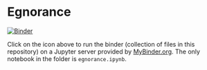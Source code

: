 # Egnorance

[![Binder](https://mybinder.org/badge_logo.svg)](https://mybinder.org/v2/gh/TMEnglish/Egnorance/master)

Click on the icon above to run the binder (collection of files in this repository) on a Jupyter server provided by [MyBinder.org](https://mybinder.org/). The only notebook in the folder is `egnorance.ipynb`.
